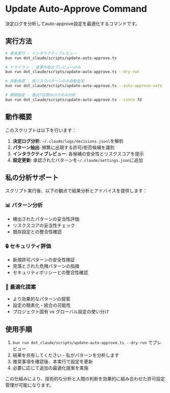 # Update Auto-Approve Command

決定ログを分析してauto-approve設定を最適化するコマンドです。

## 実行方法

```bash
# 基本実行 - インタラクティブレビュー
bun run dot_claude/scripts/update-auto-approve.ts

# ドライラン - 変更内容のプレビューのみ
bun run dot_claude/scripts/update-auto-approve.ts --dry-run

# 自動承認 - 低リスクパターンのみ自動追加
bun run dot_claude/scripts/update-auto-approve.ts --auto-approve-safe

# 期間指定 - 直近7日間のログのみ分析
bun run dot_claude/scripts/update-auto-approve.ts --since 7d
```

## 動作概要

このスクリプトは以下を行います：

1. **決定ログ分析**: `~/.claude/logs/decisions.jsonl`を解析
2. **パターン抽出**: 頻繁に出現する許可/拒否候補を識別
3. **インタラクティブレビュー**: 各候補の安全性とリスクスコアを提示
4. **設定更新**: 承認されたパターンを`~/.claude/settings.json`に追加

## 私の分析サポート

スクリプト実行後、以下の観点で結果分析とアドバイスを提供します：

### 📊 パターン分析
- 検出されたパターンの妥当性評価
- リスクスコアの妥当性チェック
- 既存設定との整合性確認

### 🔒 セキュリティ評価  
- 新規許可パターンの安全性検証
- 見落とされた危険パターンの指摘
- セキュリティポリシーとの整合性確認

### 🎯 最適化提案
- より効果的なパターンの提案
- 設定の簡素化・統合の可能性
- プロジェクト固有 vs グローバル設定の使い分け

## 使用手順

1. `bun run dot_claude/scripts/update-auto-approve.ts --dry-run` でプレビュー
2. 結果を共有してください - 私がパターンを分析します
3. 推奨事項を確認後、本実行で設定を更新
4. 必要に応じて追加の最適化提案を実施

この仕組みにより、技術的な分析と人間の判断を効果的に組み合わせた許可設定管理が可能になります。